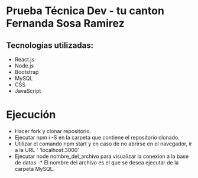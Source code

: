 # Prueba Técnica Dev - tu canton Fernanda Sosa Ramirez 

## Tecnologías utilizadas:

  - React.js
  - Node.js
  - Bootstrap
  - MySQL
  - CSS 
  - JavaScript

# Ejecución

  - Hacer fork y clonar repositorio.
  - Ejecutar npm i -S  en la carpeta que contiene el repositorio clonado.
  - Utilizar el comando npm start y en caso de no abrirse en el navegador, ir a la URL '     'localhost:3000'
  - Ejecutar node nombre_del_archivo para visualizar la conexion a la base de datos 
   -* El nombre del archivo es el que se desea ejecutar de la carpeta MySQL.